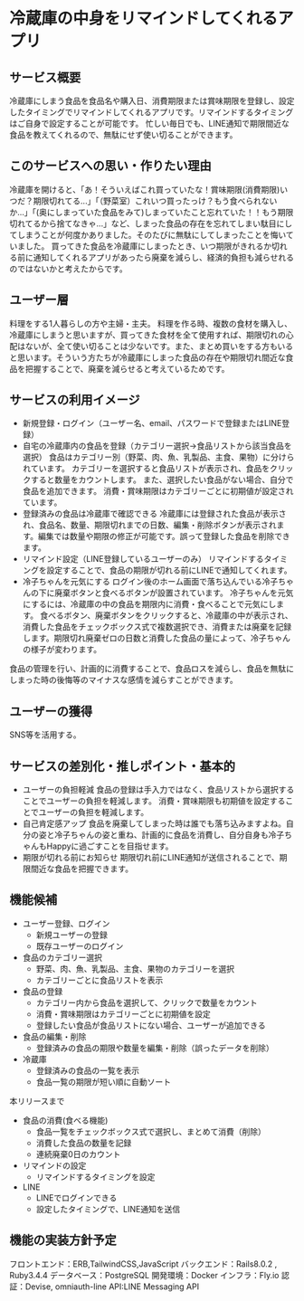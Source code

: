 # 冷蔵庫の中身をリマインドしてくれるアプリ

## サービス概要
冷蔵庫にしまう食品を食品名や購入日、消費期限または賞味期限を登録し、設定したタイミングでリマインドしてくれるアプリです。リマインドするタイミングはご自身で設定することが可能です。
忙しい毎日でも、LINE通知で期限間近な食品を教えてくれるので、無駄にせず使い切ることができます。


## このサービスへの思い・作りたい理由
冷蔵庫を開けると、「あ！そういえばこれ買っていたな！賞味期限(消費期限)いつだ？期限切れてる...」「（野菜室）これいつ買ったっけ？もう食べられないか...」「(奥にしまっていた食品をみて)しまっていたこと忘れていた！！もう期限切れてるから捨てなきゃ...」など、しまった食品の存在を忘れてしまい駄目にしてしまうことが何度かありました。そのたびに無駄にしてしまったことを悔いていました。
買ってきた食品を冷蔵庫にしまったとき、いつ期限がきれるか切れる前に通知してくれるアプリがあったら廃棄を減らし、経済的負担も減らせれるのではないかと考えたからです。

## ユーザー層
料理をする1人暮らしの方や主婦・主夫。
料理を作る時、複数の食材を購入し、冷蔵庫にしまうと思いますが、買ってきた食材を全て使用すれば、期限切れの心配はないが、全て使い切ることは少ないです。また、まとめ買いをする方もいると思います。そういう方たちが冷蔵庫にしまった食品の存在や期限切れ間近な食品を把握することで、廃棄を減らせると考えているためです。

## サービスの利用イメージ
- 新規登録・ログイン（ユーザー名、email、パスワードで登録またはLINE登録）
- 自宅の冷蔵庫内の食品を登録（カテゴリー選択→食品リストから該当食品を選択）
食品はカテゴリー別（野菜、肉、魚、乳製品、主食、果物）に分けられています。
カテゴリーを選択すると食品リストが表示され、食品をクリックすると数量をカウントします。
また、選択したい食品がない場合、自分で食品を追加できます。
消費・賞味期限はカテゴリーごとに初期値が設定されています。
- 登録済みの食品は冷蔵庫で確認できる
冷蔵庫には登録された食品が表示され、食品名、数量、期限切れまでの日数、編集・削除ボタンが表示されます。編集では数量や期限の修正が可能です。誤って登録した食品を削除できます。
- リマインド設定（LINE登録しているユーザーのみ）
リマインドするタイミングを設定することで、食品の期限が切れる前にLINEで通知してくれます。
- 冷子ちゃんを元気にする
ログイン後のホーム画面で落ち込んでいる冷子ちゃんの下に廃棄ボタンと食べるボタンが設置されています。
冷子ちゃんを元気にするには、冷蔵庫の中の食品を期限内に消費・食べることで元気にします。
食べるボタン、廃棄ボタンをクリックすると、冷蔵庫の中が表示され、消費した食品をチェックボックス式で複数選択でき、消費または廃棄を記録します。期限切れ廃棄ゼロの日数と消費した食品の量によって、冷子ちゃんの様子が変わります。

食品の管理を行い、計画的に消費することで、食品ロスを減らし、食品を無駄にしまった時の後悔等のマイナスな感情を減らすことができます。

## ユーザーの獲得
SNS等を活用する。

## サービスの差別化・推しポイント・基本的
- ユーザーの負担軽減
食品の登録は手入力ではなく、食品リストから選択することでユーザーの負担を軽減します。
消費・賞味期限も初期値を設定することでユーザーの負担を軽減します。
- 自己肯定感アップ
食品を廃棄してしまった時は誰でも落ち込みますよね。自分の姿と冷子ちゃんの姿と重ね、計画的に食品を消費し、自分自身も冷子ちゃんもHappyに過ごすことを目指せます。
- 期限が切れる前にお知らせ
期限切れ前にLINE通知が送信されることで、期限間近な食品を把握できます。

## 機能候補
- ユーザー登録、ログイン
  - 新規ユーザーの登録
  - 既存ユーザーのログイン
- 食品のカテゴリー選択
  - 野菜、肉、魚、乳製品、主食、果物のカテゴリーを選択
  - カテゴリーごとに食品リストを表示
- 食品の登録
  - カテゴリー内から食品を選択して、クリックで数量をカウント
  - 消費・賞味期限はカテゴリーごとに初期値を設定
  - 登録したい食品が食品リストにない場合、ユーザーが追加できる
- 食品の編集・削除
  - 登録済みの食品の期限や数量を編集・削除（誤ったデータを削除）
- 冷蔵庫
  - 登録済みの食品の一覧を表示
  - 食品一覧の期限が短い順に自動ソート

本リリースまで
- 食品の消費(食べる機能)
  - 食品一覧をチェックボックス式で選択し、まとめて消費（削除）
  - 消費した食品の数量を記録
  - 連続廃棄0日のカウント
- リマインドの設定
  - リマインドするタイミングを設定
- LINE
  - LINEでログインできる 
  - 設定したタイミングで、LINE通知を送信

## 機能の実装方針予定
フロントエンド：ERB,TailwindCSS,JavaScript
バックエンド：Rails8.0.2 , Ruby3.4.4
データベース：PostgreSQL
開発環境：Docker
インフラ：Fly.io
認証：Devise, omniauth-line
API:LINE Messaging API